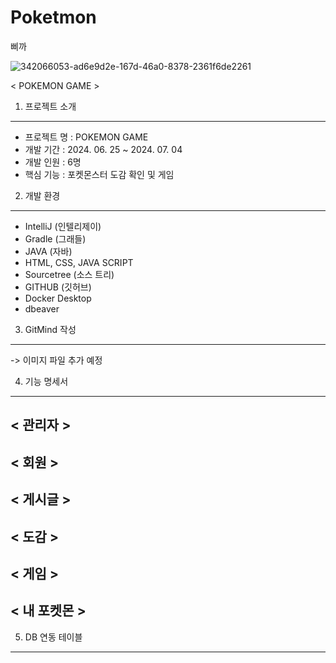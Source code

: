 # Poketmon
삐까

![342066053-ad6e9d2e-167d-46a0-8378-2361f6de2261](https://github.com/jeongsuri/Poketmon/assets/163953571/eeff4ba1-efdd-4ead-bf79-90307ee6f5e1)

< POKEMON GAME >

1. 프로젝트 소개
--------------------------------------------------------
* 프로젝트 명 : POKEMON GAME
* 개발 기간 : 2024. 06. 25 ~ 2024. 07. 04
* 개발 인원 : 6명
* 핵심 기능 : 포켓몬스터 도감 확인 및 게임

2. 개발 환경
---------------------------------------------------------
* IntelliJ (인텔리제이)
* Gradle (그래들)
* JAVA (자바)
* HTML, CSS, JAVA SCRIPT
* Sourcetree (소스 트리)
* GITHUB (깃허브)
* Docker Desktop
* dbeaver

3. GitMind 작성
---------------------------------------------------------
-> 이미지 파일 추가 예정

4. 기능 명세서
---------------------------------------------------------
< 관리자 >
----------------------------------------------------------

< 회원 >
----------------------------------------------------------

< 게시글 >
----------------------------------------------------------

< 도감 >
----------------------------------------------------------

< 게임 > 
----------------------------------------------------------

< 내 포켓몬 >
----------------------------------------------------------

5. DB 연동 테이블
----------------------------------------------------------